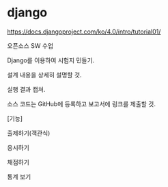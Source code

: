 # django

https://docs.djangoproject.com/ko/4.0/intro/tutorial01/

오픈소스 SW 수업

Django를 이용하여 시험지 민들기.

설계 내용을 상세히 설명할 것.

실행 결과 캡쳐.

소스 코드는 GitHub에 등록하고 보고서에 링크를 제출할 것.

[기능]

출제하기(객관식)

응시하기

채점하기

통계 보기
